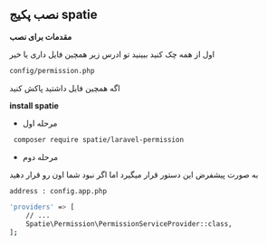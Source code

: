 ## نصب پکیج spatie

__مقدمات برای نصب__

اول از همه چک کنید ببینید تو ادرس زیر همچین فایل داری یا خیر 
```bash
config/permission.php
```



اگه همچین فایل داشتید پاکش کنید

__install spatie__


* مرحله اول
‍
```bash
 composer require spatie/laravel-permission
 ```

* مرحله دوم

به صورت پیشفرض این دستور قرار میگیرد اما اگر نبود شما اون رو قرار دهید
‍‍‍
```bash
address : config.app.php
```

```bash 
'providers' => [
    // ...
    Spatie\Permission\PermissionServiceProvider::class,
];
```
